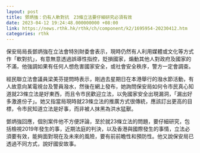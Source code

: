 ```yaml
---
layout: post
title: 鄧炳強：仍有人軟對抗　23條立法要仔細研究必須有效
date: 2023-04-12 19:24:48.000000000 +08:00
link: https://news.rthk.hk/rthk/ch/component/k2/1695954-20230412.htm
categories: rthk
---
```


保安局局長鄧炳強在立法會特別財委會表示，現時仍然有人利用媒體或文化等方式作「軟對抗」，有意無意透過誤導性指控，貶損國家，煽動其他人對政府及國家的不滿，他強調如果有任何人想危害國家安全，或社會安全秩序，警方一定會調查。

經民聯立法會議員梁美芬提問時表示，剛過去星期日在本港舉行的潑水節活動，有人故意向某電視台及警員潑水，然後在網上發布，她詢問保安局如何令市民真心知道就23條立法是好東西，而且令市民歡迎立法，以免國家安全出現漏洞，「漏出好多激進份子」。她又指當局現時就23條立法的推廣方式很傳統，應該訂出更高的目標，令市民知道立法是好事，而非被人抹黑為洪水猛獸。

鄧炳強回應，個別案件他不方便評論，至於就23條立法的問題，要仔細研究，包括檢視2019年發生的事，近期法庭的判決，以及香港與國際發生的事情，立法必須要有效，能夠面對現在及未來的風險，要有前前瞻性和預防性。他又說保安局已透過不同方式，說好國安故事。
